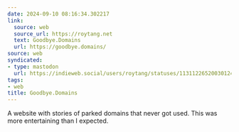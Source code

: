 ```yaml
---
date: 2024-09-10 08:16:34.302217
link:
  source: web
  source_url: https://roytang.net
  text: Goodbye.Domains
  url: https://goodbye.domains/
source: web
syndicated:
- type: mastodon
  url: https://indieweb.social/users/roytang/statuses/113112265200301245
tags:
- web
title: Goodbye.Domains
---
```


A website with stories of parked domains that never got used. This was more entertaining than I expected.